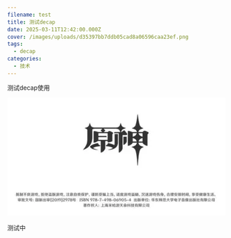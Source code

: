```yaml
---
filename: test
title: 测试decap
date: 2025-03-11T12:42:00.000Z
cover: /images/uploads/d35397bb7ddb05cad8a06596caa23ef.png
tags:
  - decap
categories:
  - 技术
---
```

测试decap使用

![](/images/uploads/d35397bb7ddb05cad8a06596caa23ef.png "测试")

测试中

